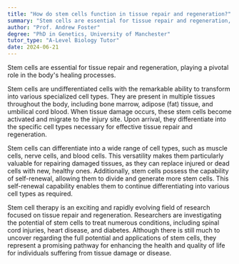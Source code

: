 ```yaml
---
title: "How do stem cells function in tissue repair and regeneration?"
summary: "Stem cells are essential for tissue repair and regeneration, as they have the unique ability to develop into various cell types and facilitate healing processes in the body."
author: "Prof. Andrew Foster"
degree: "PhD in Genetics, University of Manchester"
tutor_type: "A-Level Biology Tutor"
date: 2024-06-21
---
```


Stem cells are essential for tissue repair and regeneration, playing a pivotal role in the body's healing processes.

Stem cells are undifferentiated cells with the remarkable ability to transform into various specialized cell types. They are present in multiple tissues throughout the body, including bone marrow, adipose (fat) tissue, and umbilical cord blood. When tissue damage occurs, these stem cells become activated and migrate to the injury site. Upon arrival, they differentiate into the specific cell types necessary for effective tissue repair and regeneration.

Stem cells can differentiate into a wide range of cell types, such as muscle cells, nerve cells, and blood cells. This versatility makes them particularly valuable for repairing damaged tissues, as they can replace injured or dead cells with new, healthy ones. Additionally, stem cells possess the capability of self-renewal, allowing them to divide and generate more stem cells. This self-renewal capability enables them to continue differentiating into various cell types as required.

Stem cell therapy is an exciting and rapidly evolving field of research focused on tissue repair and regeneration. Researchers are investigating the potential of stem cells to treat numerous conditions, including spinal cord injuries, heart disease, and diabetes. Although there is still much to uncover regarding the full potential and applications of stem cells, they represent a promising pathway for enhancing the health and quality of life for individuals suffering from tissue damage or disease.
    